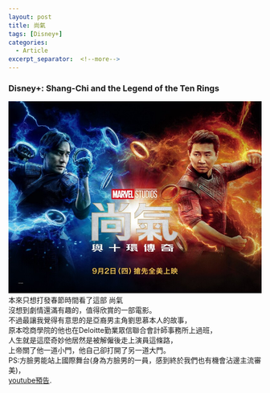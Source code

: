 ```yaml
---
layout: post
title: 尚氣
tags: [Disney+]
categories:
  - Article
excerpt_separator:  <!--more-->
---
```


### Disney+: Shang-Chi and the Legend of the Ten Rings
![my screenshot](/assets/10rings.jpeg)
本來只想打發春節時間看了這部 尚氣<br>
沒想到劇情還滿有趣的，值得欣賞的一部電影。<br>
不過最讓我覺得有意思的是亞裔男主角劉思慕本人的故事，<br>
原本唸商學院的他也在Deloitte勤業眾信聯合會計師事務所上過班，<br>
人生就是這麼奇妙他居然是被解僱後走上演員這條路，<br>
上帝關了他一道小門，他自己卻打開了另一道大門。<br>
PS:方臉男能站上國際舞台(身為方臉男的一員，感到終於我們也有機會沾邊主流審美)，<br>
[youtube預告](https://www.youtube.com/watch?v=N2L5Vt4FEKg&ab_channel=MarvelTW).




